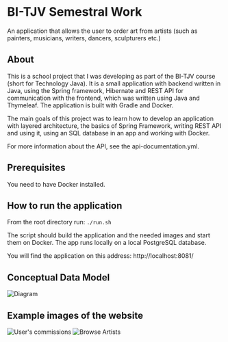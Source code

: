 # BI-TJV Semestral Work

An application that allows the user to order art from artists (such as painters, musicians, writers, dancers, sculpturers etc.)

## About
This is a school project that I was developing as part of the BI-TJV course (short for Technology Java). It is a small application
with backend written in Java, using the Spring framework, Hibernate and REST API for communication with the frontend, which was
written using Java and Thymeleaf. The application is built with Gradle and Docker.

The main goals of this project was to learn how to develop an application with layered architecture, the basics of Spring Framework,
writing REST API and using it, using an SQL database in an app and working with Docker.

For more information about the API, see the api-documentation.yml.

## Prerequisites
You need to have Docker installed.

## How to run the application
From the root directory run:
``` ./run.sh ```

The script should build the application and the needed images and start them on Docker.
The app runs locally on a local PostgreSQL database.

You will find the application on this address: http://localhost:8081/


## Conceptual Data Model

![Diagram](images/art-commissions-diagram.png)

## Example images of the website
![User's commissions](images/user-commissions.png)
![Browse Artists](images/artists.png)
